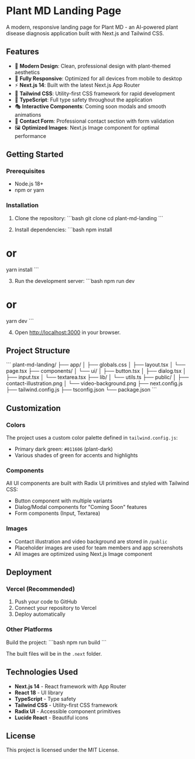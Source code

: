 # Plant MD Landing Page

A modern, responsive landing page for Plant MD - an AI-powered plant disease diagnosis application built with Next.js and Tailwind CSS.

## Features

- 🌱 **Modern Design**: Clean, professional design with plant-themed aesthetics
- 📱 **Fully Responsive**: Optimized for all devices from mobile to desktop
- ⚡ **Next.js 14**: Built with the latest Next.js App Router
- 🎨 **Tailwind CSS**: Utility-first CSS framework for rapid development
- 🔧 **TypeScript**: Full type safety throughout the application
- 🎭 **Interactive Components**: Coming soon modals and smooth animations
- 📧 **Contact Form**: Professional contact section with form validation
- 🖼️ **Optimized Images**: Next.js Image component for optimal performance

## Getting Started

### Prerequisites

- Node.js 18+ 
- npm or yarn

### Installation

1. Clone the repository:
\`\`\`bash
git clone <repository-url>
cd plant-md-landing
\`\`\`

2. Install dependencies:
\`\`\`bash
npm install
# or
yarn install
\`\`\`

3. Run the development server:
\`\`\`bash
npm run dev
# or
yarn dev
\`\`\`

4. Open [http://localhost:3000](http://localhost:3000) in your browser.

## Project Structure

\`\`\`
plant-md-landing/
├── app/
│   ├── globals.css
│   ├── layout.tsx
│   └── page.tsx
├── components/
│   └── ui/
│       ├── button.tsx
│       ├── dialog.tsx
│       ├── input.tsx
│       └── textarea.tsx
├── lib/
│   └── utils.ts
├── public/
│   ├── contact-illustration.png
│   └── video-background.png
├── next.config.js
├── tailwind.config.js
├── tsconfig.json
└── package.json
\`\`\`

## Customization

### Colors

The project uses a custom color palette defined in `tailwind.config.js`:
- Primary dark green: `#011606` (plant-dark)
- Various shades of green for accents and highlights

### Components

All UI components are built with Radix UI primitives and styled with Tailwind CSS:
- Button component with multiple variants
- Dialog/Modal components for "Coming Soon" features
- Form components (Input, Textarea)

### Images

- Contact illustration and video background are stored in `/public`
- Placeholder images are used for team members and app screenshots
- All images are optimized using Next.js Image component

## Deployment

### Vercel (Recommended)

1. Push your code to GitHub
2. Connect your repository to Vercel
3. Deploy automatically

### Other Platforms

Build the project:
\`\`\`bash
npm run build
\`\`\`

The built files will be in the `.next` folder.

## Technologies Used

- **Next.js 14** - React framework with App Router
- **React 18** - UI library
- **TypeScript** - Type safety
- **Tailwind CSS** - Utility-first CSS framework
- **Radix UI** - Accessible component primitives
- **Lucide React** - Beautiful icons

## License

This project is licensed under the MIT License.
